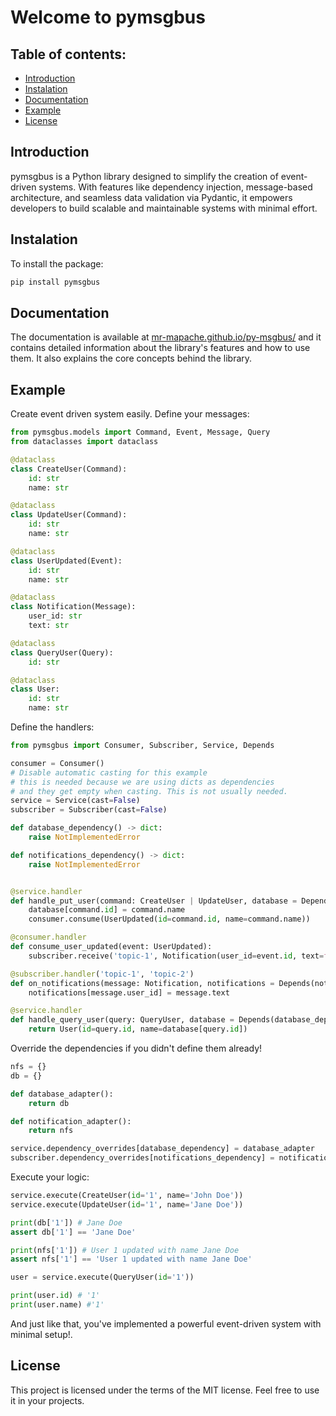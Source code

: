 # Welcome to pymsgbus

## Table of contents:

- [Introduction](#introduction)
- [Instalation](#instalation)
- [Documentation](#documentation)
- [Example](#example)
- [License](#license)

## Introduction

pymsgbus is a Python library designed to simplify the creation of event-driven systems. With features like dependency injection, message-based architecture, and seamless data validation via Pydantic, it empowers developers to build scalable and maintainable systems with minimal effort.

## Instalation

To install the package:

```bash
pip install pymsgbus
```

## Documentation

The documentation is available at [mr-mapache.github.io/py-msgbus/](mr-mapache.github.io/py-msgbus/) and it contains detailed information about the library's features and how to use them. It also explains the core concepts behind the library.

## Example

Create event driven system easily. Define your messages:

```python
from pymsgbus.models import Command, Event, Message, Query
from dataclasses import dataclass

@dataclass
class CreateUser(Command):
    id: str
    name: str

@dataclass
class UpdateUser(Command):
    id: str
    name: str

@dataclass
class UserUpdated(Event):
    id: str
    name: str

@dataclass
class Notification(Message):
    user_id: str
    text: str

@dataclass
class QueryUser(Query):
    id: str

@dataclass
class User:
    id: str
    name: str
```

Define the handlers:

```python
from pymsgbus import Consumer, Subscriber, Service, Depends

consumer = Consumer() 
# Disable automatic casting for this example
# this is needed because we are using dicts as dependencies
# and they get empty when casting. This is not usually needed.
service = Service(cast=False)
subscriber = Subscriber(cast=False)

def database_dependency() -> dict:
    raise NotImplementedError

def notifications_dependency() -> dict:
    raise NotImplementedError


@service.handler
def handle_put_user(command: CreateUser | UpdateUser, database = Depends(database_dependency)):
    database[command.id] = command.name
    consumer.consume(UserUpdated(id=command.id, name=command.name))

@consumer.handler
def consume_user_updated(event: UserUpdated):
    subscriber.receive('topic-1', Notification(user_id=event.id, text=f'User {event.id} updated with name {event.name}')) 

@subscriber.handler('topic-1', 'topic-2')
def on_notifications(message: Notification, notifications = Depends(notifications_dependency)):
    notifications[message.user_id] = message.text

@service.handler
def handle_query_user(query: QueryUser, database = Depends(database_dependency)) -> User:
    return User(id=query.id, name=database[query.id])
```

Override the dependencies if you didn't define them already!

```python
nfs = {}
db = {}

def database_adapter():
    return db

def notification_adapter():
    return nfs

service.dependency_overrides[database_dependency] = database_adapter
subscriber.dependency_overrides[notifications_dependency] = notification_adapter
```

Execute your logic:

```python
service.execute(CreateUser(id='1', name='John Doe'))
service.execute(UpdateUser(id='1', name='Jane Doe'))

print(db['1']) # Jane Doe
assert db['1'] == 'Jane Doe'

print(nfs['1']) # User 1 updated with name Jane Doe
assert nfs['1'] == 'User 1 updated with name Jane Doe'

user = service.execute(QueryUser(id='1'))

print(user.id) # '1'
print(user.name) #'1'
```

And just like that, you've implemented a powerful event-driven system with minimal setup!. 


## License

This project is licensed under the terms of the MIT license. Feel free to use it in your projects.